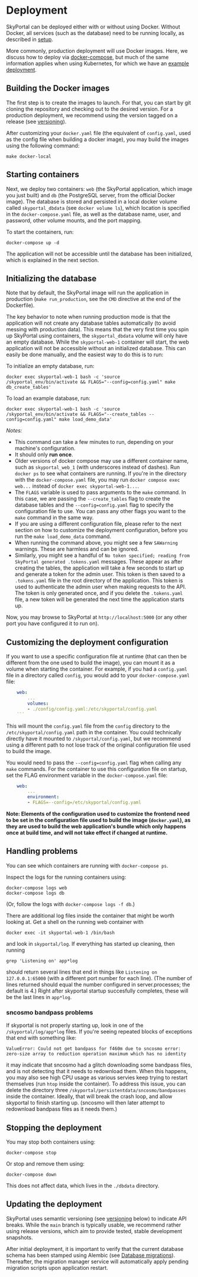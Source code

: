 # Deployment

SkyPortal can be deployed either with or without using Docker.
Without Docker, all services (such as the database) need to be running
locally, as described in [setup](setup).

More commonly, production deployment will use Docker images. Here, we
discuss how to deploy via
[docker-compose](https://docs.docker.com/compose/), but much of the
same information applies when using Kubernetes, for which we have an
[example deployment](https://github.com/skyportal/deploy).

## Building the Docker images

The first step is to create the images to launch. For that, you can start by git cloning the repository and checking out to the desired version. For a production deployment, we recommend using the version tagged on a release (see [versioning](versioning)).

After customizing your `docker.yaml` file (the equivalent of `config.yaml`, used as the config file when building a docker image), you may build the images using the following command:

```
make docker-local
```

## Starting containers

Next, we deploy two containers: `web` (the SkyPortal application, which image you just built) and
`db` (the PostgreSQL server, from the official Docker image).
The database is stored and persisted in a local docker volume called `skyportal_dbdata` (see `docker volume ls`), which location is specified in the `docker-compose.yaml` file, as well as the database name, user, and password, other volume mounts, and the port mapping.

To start the containers, run:
```
docker-compose up -d
```

The application will not be accessible until the database has been initialized, which is explained in the next section.

## Initializing the database

Note that by default, the SkyPortal image will run the application in production (`make run_production`, see the `CMD` directive at the end of the Dockerfile).

The key behavior to note when running production mode is that the application will not create any database tables automatically (to avoid messing with production data). This means that the very first time you spin up SkyPortal using containers, the `skyportal_dbdata` volume will only have an empty database. While the `skyportal-web-1` container will start, the web application will not be accessible without an initialized database. This can easily be done manually, and the easiest way to do this is to run:

To initialize an empty database, run:
```
docker exec skyportal-web-1 bash -c 'source /skyportal_env/bin/activate && FLAGS="--config=config.yaml" make db_create_tables'
```

To load an example database, run:
```
docker exec skyportal-web-1 bash -c 'source /skyportal_env/bin/activate && FLAGS="--create_tables --config=config.yaml" make load_demo_data'
```

*Notes:*

- This command can take a few minutes to run, depending on your machine's configuration.
- It should only **run once**.
- Older versions of docker compose may use a different container name, such as `skyportal_web_1` (with underscores instead of dashes).  Run `docker ps` to see what containers are running.  If you're in the directory with the `docker-compose.yaml` file, you may run `docker compose exec web...` instead of `docker exec skyportal-web-1...`.
- The `FLAGS` variable is used to pass arguments to the `make` command. In this case, we are passing the `--create_tables` flag to create the database tables and the `--config=config.yaml` flag to specify the configuration file to use. You can pass any other flags you want to the `make` command in the same way.
- If you are using a different configuration file, please refer to the next section on how to customize the deployment configuration, before you run the `make load_demo_data` command.
- When running the command above, you might see a few `SAWarning` warnings. These are harmless and can be ignored.
- Similarly, you might see a handful of `No token specified; reading from SkyPortal generated .tokens.yaml` messages. These appear as after creating the tables, the application will take a few seconds to start up and generate a token for the admin user. This token is then saved to a `.tokens.yaml` file in the root directory of the application. This token is used to authenticate the admin user when making requests to the API. The token is only generated once, and if you delete the `.tokens.yaml` file, a new token will be generated the next time the application starts up.

Now, you may browse to SkyPortal at `http://localhost:5000` (or any other port you have configured it to run on).

## Customizing the deployment configuration

If you want to use a specific configuration file at runtime (that can then be different from the one used to build the image), you can mount it as a volume when starting the container. For example, if you had a `config.yaml` file in a directory called `config`, you would add to your `docker-compose.yaml` file:

```yaml
    web:
        ...
        volumes:
        - ./config/config.yaml:/etc/skyportal/config.yaml
    ```
```
This will mount the `config.yaml` file from the `config` directory to the `/etc/skyportal/config.yaml` path in the container. You could technically directly have it mounted to `/skyportal/config.yaml`, but we recommend using a different path to not lose track of the original configuration file used to build the image.

You would need to pass the `--config=config.yaml` flag when calling any `make` commands. For the container to use this configuration file on startup, set the FLAG environment variable in the `docker-compose.yaml` file:

```yaml
    web:
        ...
        environment:
        - FLAGS=--config=/etc/skyportal/config.yaml
```

**Note: Elements of the configuration used to customize the frontend need to be set in the configuration file used to build the image (`docker.yaml`), as they are used to build the web application's bundle which only happens once at build time, and will not take effect if changed at runtime.**

## Handling problems

You can see which containers are running with `docker-compose ps`.

Inspect the logs for the running containers using:

```
docker-compose logs web
docker-compose logs db
```

(Or, follow the logs with `docker-compose logs -f db`.)

There are additional log files inside the container that might be worth looking at.  Get a shell on the running web container with
```
docker exec -it skyportal-web-1 /bin/bash
```
and look in `skyportal/log`.  If everything has started up cleaning, then running
```
grep 'Listening on' app*log
```
should return several lines that end in things like `Listening on 127.0.0.1:65000` (with a different port number for each line).  (The number of lines returned should equal the number configured in server.processes; the default is 4.)  Right after skyportal startup succesfully completes, these will be the last lines in `app*log`.

### sncosmo bandpass problems

If skyportal is not properly starting up, look in one of the `/skyportal/log/app*log` files.  If you're seeing repeated blocks of exceptions that end with something like:
```
ValueError: Could not get bandpass for f460m due to sncosmo error: zero-size array to reduction operation maximum which has no identity
```
it may indicate that sncosmo had a glitch downloading some bandpass files, and is not detecting that it needs to redownload them.  When this happens, you may also see high CPU usage as various servies keep trying to restart themselves (run `htop` inside the container).  To address this issue, you can delete the directory three `/skyportal/persistentdata/sncosmo/bandpasses` inside the container.  Ideally, that will break the crash loop, and allow skyportal to finish starting up.  (sncosmo will then later attempt to redownload bandpass files as it needs them.)

## Stopping the deployment

You may stop both containers using:

```
docker-compose stop
```

Or stop and remove them using:

```
docker-compose down
```

This does not affect data, which lives in the `./dbdata` directory.

## Updating the deployment

SkyPortal uses semantic versioning (see [versioning](versioning) below) to indicate API breaks. While the `main` branch is typically usable, we recommend rather using release versions, which aim to provide tested, stable development snapshots.

After initial deployment, it is important to verify that the current database schema has been stamped using Alembic (see [Database migrations](migrations)). Thereafter, the migration manager service will automatically apply pending migration scripts upon application restart.
